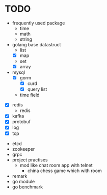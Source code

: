 # TODO

- frequently used package
  - time
  - math
  - string
- golang base datastruct
  - list
  - [x] map
  - set
  - [x] array
- mysql
  - [x] gorm
    - [x] curd
    - [x] query list
  - time field
- [x] redis
  - redis
- [x] kafka
- [x] protobuf
- [x] log
- [x] tcp
- etcd
- zookeeper
- grpc
- project practises
  - mod like chat room app with telnet
    - china chess game which with room
- remark
- go module
- go benchmark
